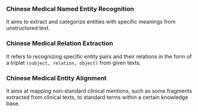 ### Chinese Medical Named Entity Recognition
It aims to extract and categorize entities with specific meanings from unstructured text.

### Chinese Medical Relation Extraction
It refers to recognizing specific entity pairs and their relations in the form of a triplet `(subject, relation, object)` from given texts.

### Chinese Medical Entity Alignment
It aims at mapping non-standard clinical mentions, such as some fragments extracted from clinical texts, to standard terms within a certain knowledge base.
